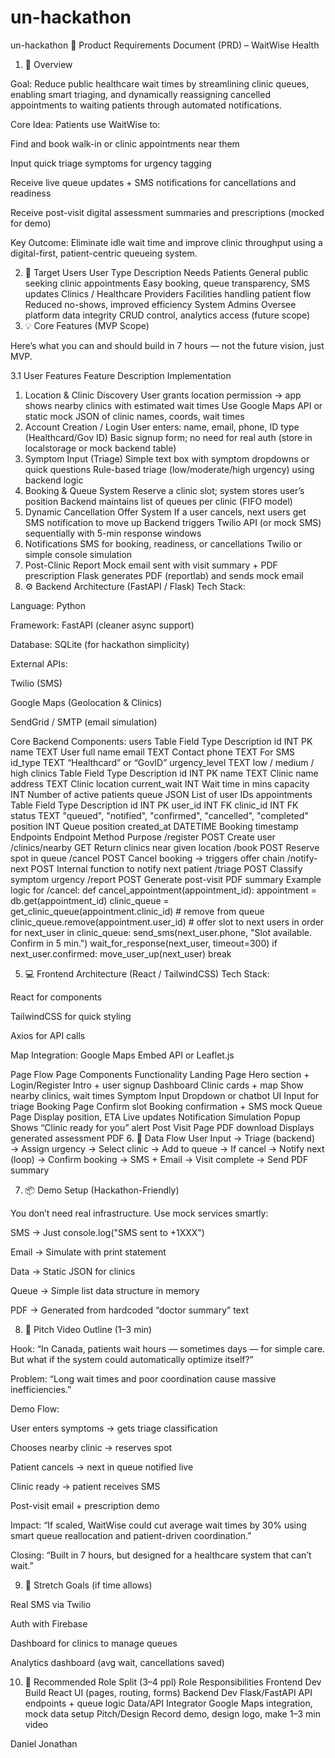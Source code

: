 # un-hackathon
un-hackathon
🧾 Product Requirements Document (PRD) – WaitWise Health
1. 🧠 Overview

Goal:
Reduce public healthcare wait times by streamlining clinic queues, enabling smart triaging, and dynamically reassigning cancelled appointments to waiting patients through automated notifications.

Core Idea:
Patients use WaitWise to:

Find and book walk-in or clinic appointments near them

Input quick triage symptoms for urgency tagging

Receive live queue updates + SMS notifications for cancellations and readiness

Receive post-visit digital assessment summaries and prescriptions (mocked for demo)

Key Outcome:
Eliminate idle wait time and improve clinic throughput using a digital-first, patient-centric queueing system.

2. 🎯 Target Users
User Type	Description	Needs
Patients	General public seeking clinic appointments	Easy booking, queue transparency, SMS updates
Clinics / Healthcare Providers	Facilities handling patient flow	Reduced no-shows, improved efficiency
System Admins	Oversee platform data integrity	CRUD control, analytics access (future scope)
3. 💡 Core Features (MVP Scope)

Here’s what you can and should build in 7 hours — not the future vision, just MVP.

3.1 User Features
Feature	Description	Implementation
1. Location & Clinic Discovery	User grants location permission → app shows nearby clinics with estimated wait times	Use Google Maps API or static mock JSON of clinic names, coords, wait times
2. Account Creation / Login	User enters: name, email, phone, ID type (Healthcard/Gov ID)	Basic signup form; no need for real auth (store in localstorage or mock backend table)
3. Symptom Input (Triage)	Simple text box with symptom dropdowns or quick questions	Rule-based triage (low/moderate/high urgency) using backend logic
4. Booking & Queue System	Reserve a clinic slot; system stores user’s position	Backend maintains list of queues per clinic (FIFO model)
5. Dynamic Cancellation Offer System	If a user cancels, next users get SMS notification to move up	Backend triggers Twilio API (or mock SMS) sequentially with 5-min response windows
6. Notifications	SMS for booking, readiness, or cancellations	Twilio or simple console simulation
7. Post-Clinic Report	Mock email sent with visit summary + PDF prescription	Flask generates PDF (reportlab) and sends mock email
4. ⚙️ Backend Architecture (FastAPI / Flask)
Tech Stack:

Language: Python

Framework: FastAPI (cleaner async support)

Database: SQLite (for hackathon simplicity)

External APIs:

Twilio (SMS)

Google Maps (Geolocation & Clinics)

SendGrid / SMTP (email simulation)

Core Backend Components:
users Table
Field	Type	Description
id	INT	PK
name	TEXT	User full name
email	TEXT	Contact
phone	TEXT	For SMS
id_type	TEXT	“Healthcard” or “GovID”
urgency_level	TEXT	low / medium / high
clinics Table
Field	Type	Description
id	INT	PK
name	TEXT	Clinic name
address	TEXT	Clinic location
current_wait	INT	Wait time in mins
capacity	INT	Number of active patients
queue	JSON	List of user IDs
appointments Table
Field	Type	Description
id	INT	PK
user_id	INT	FK
clinic_id	INT	FK
status	TEXT	"queued", "notified", "confirmed", "cancelled", "completed"
position	INT	Queue position
created_at	DATETIME	Booking timestamp
Endpoints
Endpoint	Method	Purpose
/register	POST	Create user
/clinics/nearby	GET	Return clinics near given location
/book	POST	Reserve spot in queue
/cancel	POST	Cancel booking → triggers offer chain
/notify-next	POST	Internal function to notify next patient
/triage	POST	Classify symptom urgency
/report	POST	Generate post-visit PDF summary
Example logic for /cancel:
def cancel_appointment(appointment_id):
    appointment = db.get(appointment_id)
    clinic_queue = get_clinic_queue(appointment.clinic_id)
    # remove from queue
    clinic_queue.remove(appointment.user_id)
    # offer slot to next users in order
    for next_user in clinic_queue:
        send_sms(next_user.phone, "Slot available. Confirm in 5 min.")
        wait_for_response(next_user, timeout=300)
        if next_user.confirmed:
            move_user_up(next_user)
            break

5. 💻 Frontend Architecture (React / TailwindCSS)
Tech Stack:

React for components

TailwindCSS for quick styling

Axios for API calls

Map Integration: Google Maps Embed API or Leaflet.js

Page Flow
Page	Components	Functionality
Landing Page	Hero section + Login/Register	Intro + user signup
Dashboard	Clinic cards + map	Show nearby clinics, wait times
Symptom Input	Dropdown or chatbot UI	Input for triage
Booking Page	Confirm slot	Booking confirmation + SMS mock
Queue Page	Display position, ETA	Live updates
Notification Simulation	Popup	Shows “Clinic ready for you” alert
Post Visit Page	PDF download	Displays generated assessment PDF
6. 🧩 Data Flow
User Input → Triage (backend) → Assign urgency
→ Select clinic → Add to queue
→ If cancel → Notify next (loop)
→ Confirm booking → SMS + Email
→ Visit complete → Send PDF summary

7. 📦 Demo Setup (Hackathon-Friendly)

You don’t need real infrastructure. Use mock services smartly:

SMS → Just console.log("SMS sent to +1XXX")

Email → Simulate with print statement

Data → Static JSON for clinics

Queue → Simple list data structure in memory

PDF → Generated from hardcoded “doctor summary” text

8. 🎥 Pitch Video Outline (1–3 min)

Hook:
“In Canada, patients wait hours — sometimes days — for simple care. But what if the system could automatically optimize itself?”

Problem:
“Long wait times and poor coordination cause massive inefficiencies.”

Demo Flow:

User enters symptoms → gets triage classification

Chooses nearby clinic → reserves spot

Patient cancels → next in queue notified live

Clinic ready → patient receives SMS

Post-visit email + prescription demo

Impact:
“If scaled, WaitWise could cut average wait times by 30% using smart queue reallocation and patient-driven coordination.”

Closing:
“Built in 7 hours, but designed for a healthcare system that can’t wait.”

9. 🚀 Stretch Goals (if time allows)

Real SMS via Twilio

Auth with Firebase

Dashboard for clinics to manage queues

Analytics dashboard (avg wait, cancellations saved)

10. 🧱 Recommended Role Split (3–4 ppl)
Role	Responsibilities
Frontend Dev	Build React UI (pages, routing, forms)
Backend Dev	Flask/FastAPI API endpoints + queue logic
Data/API Integrator	Google Maps integration, mock data setup
Pitch/Design	Record demo, design logo, make 1–3 min video

Daniel Jonathan

